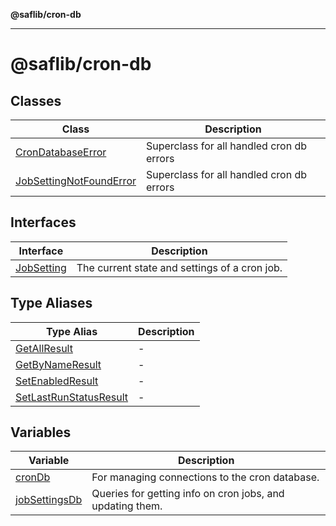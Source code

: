**@saflib/cron-db**

***

# @saflib/cron-db

## Classes

| Class | Description |
| ------ | ------ |
| [CronDatabaseError](classes/CronDatabaseError.md) | Superclass for all handled cron db errors |
| [JobSettingNotFoundError](classes/JobSettingNotFoundError.md) | Superclass for all handled cron db errors |

## Interfaces

| Interface | Description |
| ------ | ------ |
| [JobSetting](interfaces/JobSetting.md) | The current state and settings of a cron job. |

## Type Aliases

| Type Alias | Description |
| ------ | ------ |
| [GetAllResult](type-aliases/GetAllResult.md) | - |
| [GetByNameResult](type-aliases/GetByNameResult.md) | - |
| [SetEnabledResult](type-aliases/SetEnabledResult.md) | - |
| [SetLastRunStatusResult](type-aliases/SetLastRunStatusResult.md) | - |

## Variables

| Variable | Description |
| ------ | ------ |
| [cronDb](variables/cronDb.md) | For managing connections to the cron database. |
| [jobSettingsDb](variables/jobSettingsDb.md) | Queries for getting info on cron jobs, and updating them. |

